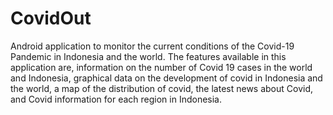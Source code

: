 # CovidOut
Android application to monitor the current conditions of the Covid-19 Pandemic in Indonesia and the world. The features available in this application are, information on the number of Covid 19 cases in the world and Indonesia, graphical data on the development of covid in Indonesia and the world, a map of the distribution of covid, the latest news about Covid, and Covid information for each region in Indonesia.
